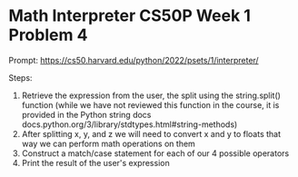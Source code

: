 # Math Interpreter CS50P Week 1 Problem 4

Prompt:
https://cs50.harvard.edu/python/2022/psets/1/interpreter/

Steps:
1) Retrieve the expression from the user, the split using the string.split() function (while we have not reviewed this function in the course, it is provided in the Python string docs docs.python.org/3/library/stdtypes.html#string-methods)
2) After splitting x, y, and z we will need to convert x and y to floats that way we can perform math operations on them
3) Construct a match/case statement for each of our 4 possible operators 
4) Print the result of the user's expression

